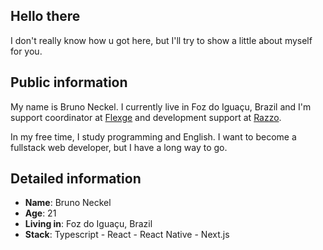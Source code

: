 ## Hello there

I don't really know how u got here, but I'll try to show a little about myself for you.

## Public information

My name is Bruno Neckel. I currently live in Foz do Iguaçu, Brazil and I'm support coordinator at [Flexge](https://flexge.com/) and development support at [Razzo](https://razzo.tech/).

In my free time, I study programming and English. I want to become a fullstack web developer, but I have a long way to go.

## Detailed information

* **Name**: Bruno Neckel
* **Age**: 21
* **Living in**: Foz do Iguaçu, Brazil
* **Stack**: Typescript - React - React Native - Next.js
